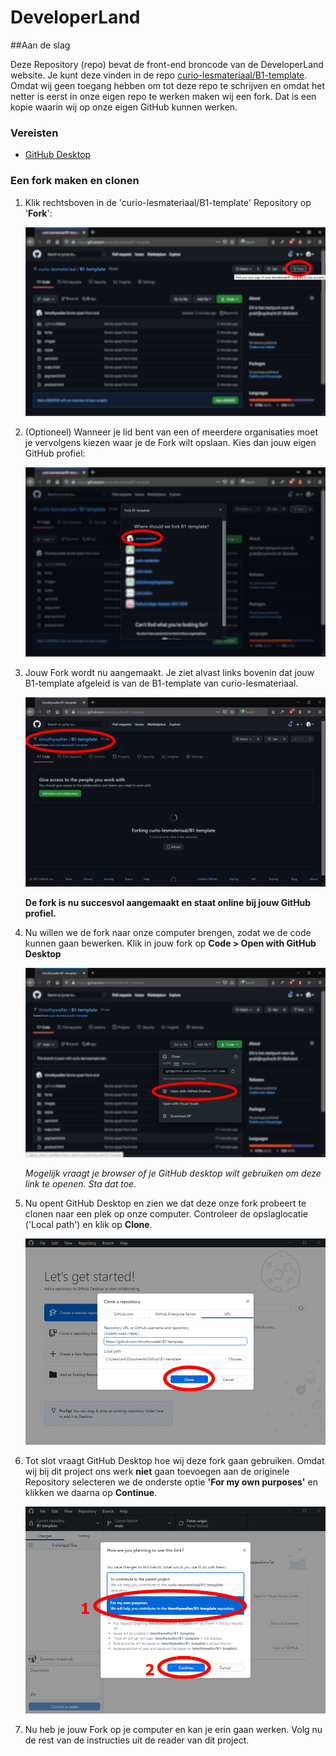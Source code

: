 # DeveloperLand

##Aan de slag

Deze Repository (repo) bevat de front-end broncode van de DeveloperLand website. Je kunt deze vinden in de repo [curio-lesmateriaal/B1-template](https://github.com/curio-lesmateriaal/B1-template). Omdat wij geen toegang hebben om tot deze repo te schrijven en omdat het netter is eerst in onze eigen repo te werken maken wij een fork. Dat is een kopie waarin wij op onze eigen GitHub kunnen werken.



### Vereisten

* [GitHub Desktop](https://desktop.github.com/)



### Een fork maken en clonen

1. Klik rechtsboven in de 'curio-lesmateriaal/B1-template' Repository  op '**Fork**':

   ![Stap 01](.github\forken\01.png)

2. (Optioneel) Wanneer je lid bent van een of meerdere organisaties moet je vervolgens kiezen waar je de Fork wilt opslaan. Kies dan jouw eigen GitHub profiel:

   ![Stap 02](.github\forken\02.png)

3. Jouw Fork wordt nu aangemaakt. Je ziet alvast links bovenin dat jouw B1-template afgeleid is van de B1-template van curio-lesmateriaal.

   ![Stap 03](.github\forken\03.png)

   **De fork is nu succesvol aangemaakt en staat online bij jouw GitHub profiel.**

4. Nu willen we de fork naar onze computer brengen, zodat we de code kunnen gaan bewerken. Klik in jouw fork op **Code > Open with GitHub Desktop**

   ![Stap 04](.github\forken\04.png)

   *Mogelijk vraagt je browser of je GitHub desktop wilt gebruiken om deze link te openen. Sta dat toe.*

5. Nu opent GitHub Desktop en zien we dat deze onze fork probeert te clonen naar een plek op onze computer. Controleer de opslaglocatie ('Local path') en klik op **Clone**.

   ![Stap 05](.github\forken\05.png)

6. Tot slot vraagt GitHub Desktop hoe wij deze fork gaan gebruiken. Omdat wij bij dit project ons werk **niet** gaan toevoegen aan de originele Repository selecteren we de onderste optie **'For my own purposes'** en klikken we daarna op **Continue**.

   ![Stap 06](.github\forken\06.png)

7. Nu heb je jouw Fork op je computer en kan je erin gaan werken. Volg nu de rest van de instructies uit de reader van dit project.